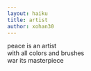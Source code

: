 ```yaml
---
layout: haiku
title: artist
author: xohan30
---
```


peace is an artist<br>
with all colors and brushes<br>
war its masterpiece<br>
